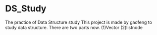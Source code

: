 # DS_Study
The practice of Data Structure study
This project is made by gaofeng to study data structure.
There are two parts now.
(1)Vector
(2)listnode